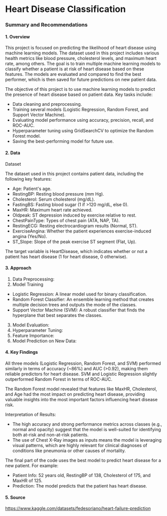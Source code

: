 # Heart Disease Classification

### Summary and Recommendations

#### 1. Overview

This project is focused on predicting the likelihood of heart disease using machine learning models. The dataset used in this project includes various health metrics like blood pressure, cholesterol levels, and maximum heart rate, among others. The goal is to train multiple machine learning models to classify whether a patient is at risk of heart disease based on these features. The models are evaluated and compared to find the best performer, which is then saved for future predictions on new patient data.

The objective of this project is to use machine learning models to predict the presence of heart disease based on patient data. Key tasks include:

- Data cleaning and preprocessing.
- Training several models (Logistic Regression, Random Forest, and Support Vector Machine).
- Evaluating model performance using accuracy, precision, recall, and ROC-AUC.
- Hyperparameter tuning using GridSearchCV to optimize the Random Forest model.
- Saving the best-performing model for future use.

#### 2. Data

Dataset

The dataset used in this project contains patient data, including the following key features:

- Age: Patient's age.
- RestingBP: Resting blood pressure (mm Hg).
- Cholesterol: Serum cholesterol (mg/dL).
- FastingBS: Fasting blood sugar (1 if >120 mg/dL, else 0).
- MaxHR: Maximum heart rate achieved.
- Oldpeak: ST depression induced by exercise relative to rest.
- ChestPainType: Types of chest pain (ATA, NAP, TA).
- RestingECG: Resting electrocardiogram results (Normal, ST).
- ExerciseAngina: Whether the patient experiences exercise-induced angina (Yes/No).
- ST_Slope: Slope of the peak exercise ST segment (Flat, Up).

The target variable is HeartDisease, which indicates whether or not a patient has heart disease (1 for heart disease, 0 otherwise).

#### 3. Approach

1. Data Preprocessing:
2. Model Training
- Logistic Regression: A linear model used for binary classification.
- Random Forest Classifier: An ensemble learning method that creates multiple decision trees and outputs the mode of the classes.
- Support Vector Machine (SVM): A robust classifier that finds the hyperplane that best separates the classes.
3. Model Evaluation:
4. Hyperparameter Tuning:
5. Feature Importance:
6. Model Prediction on New Data:

#### 4. Key Findings
      
All three models (Logistic Regression, Random Forest, and SVM) performed similarly in terms of accuracy (~86%) and AUC (>0.92), making them reliable predictors for heart disease. SVM and Logistic Regression slightly outperformed Random Forest in terms of ROC-AUC.

The Random Forest model revealed that features like MaxHR, Cholesterol, and Age had the most impact on predicting heart disease, providing valuable insights into the most important factors influencing heart disease risk.

Interpretation of Results: 

- The high accuracy and strong performance metrics across classes (e.g., normal and opacity) suggest that the model is well-suited for identifying both at-risk and non-at-risk patients.
- The use of Chest X-Ray images as inputs means the model is leveraging visual patterns, which are highly relevant for clinical diagnoses of conditions like pneumonia or other causes of mortality.

The final part of the code uses the best model to predict heart disease for a new patient. For example:

- Patient Info: 52 years old, RestingBP of 138, Cholesterol of 175, and MaxHR of 125.
- Prediction: The model predicts that the patient has heart disease.

#### 5.  Source

https://www.kaggle.com/datasets/fedesoriano/heart-failure-prediction
